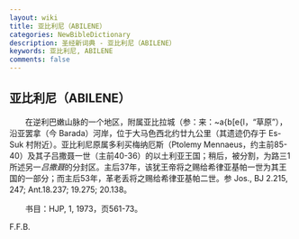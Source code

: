```yaml
---
layout: wiki
title: 亚比利尼（ABILENE）
categories: NewBibleDictionary
description: 圣经新词典 - 亚比利尼（ABILENE）
keywords: 亚比利尼, ABILENE
comments: false
---
```


## 亚比利尼（ABILENE）

　　在逆利巴嫩山脉的一个地区，附属亚比拉城（参：来：~a{b[e{l，“草原”），沿亚罢拿（今 Barada）河岸，位于大马色西北约廿九公里（其遗迹仍存于 Es-Suk 村附近）。亚比利尼原属多利买梅纳厄斯（Ptolemy Mennaeus，约主前85-40）及其子吕撒聂一世（主前40-36）的以土利亚王国；稍后，被分割，为路三1所述另一*吕撒聂*的分封区。主后37年，该犹王帝将之赐给希律亚基帕一世为其王国的一部分；而主后53年，革老丢将之赐给希律亚基帕二世。参 Jos., BJ 2.215, 247; Ant.18.237; 19.275; 20.138。

　　书目：HJP, 1, 1973，页561-73。

F.F.B.
